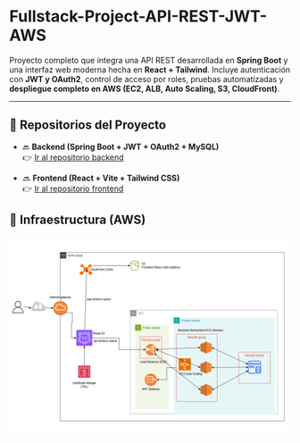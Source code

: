 # Fullstack-Project-API-REST-JWT-AWS

Proyecto completo que integra una API REST desarrollada en **Spring Boot** y una interfaz web moderna hecha en **React + Tailwind**. Incluye autenticación con **JWT y OAuth2**, control de acceso por roles, pruebas automatizadas y **despliegue completo en AWS (EC2, ALB, Auto Scaling, S3, CloudFront)**.

---

## 📂 Repositorios del Proyecto

- 🔙 **Backend (Spring Boot + JWT + OAuth2 + MySQL)**  
  👉 [Ir al repositorio backend](https://github.com/Borghii/Backend-API-REST-JWT-OAuth)

- 🔜 **Frontend (React + Vite + Tailwind CSS)**  
  👉 [Ir al repositorio frontend](https://github.com/Borghii/Frontend-API-REST-JWT-OAuth)

## 🔧 **Infraestructura (AWS)**

![aws](Diagram-Api-REST-JWT.drawio.png)
